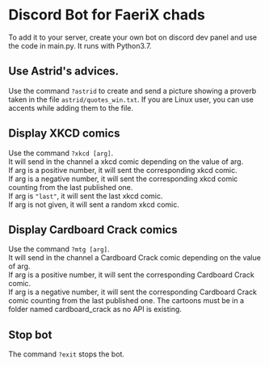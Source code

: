 # Discord Bot for FaeriX chads
To add it to your server, create your own bot on discord dev panel and use the code in main.py.
It runs with Python3.7. 

## Use Astrid's advices.
Use the command 
```?astrid```
to create and send a picture showing a proverb taken in the file ```astrid/quotes_win.txt```. If you are Linux user, you can use accents while adding them to the file. 

## Display XKCD comics
Use the command 
```?xkcd [arg]```.  
It will send in the channel a xkcd comic depending on the value of arg.  
If arg is a positive number, it will sent the corresponding xkcd comic.  
If arg is a negative number, it will sent the corresponding xkcd comic counting from the last published one.  
If arg is ```"last"```, it will sent the last xkcd comic.  
If arg is not given, it will sent a random xkcd comic. 

## Display Cardboard Crack comics
Use the command 
```?mtg [arg]```.  
It will send in the channel a Cardboard Crack comic depending on the value of arg.  
If arg is a positive number, it will sent the corresponding Cardboard Crack comic.  
If arg is a negative number, it will sent the corresponding Cardboard Crack comic counting from the last published one. 
The cartoons must be in a folder named cardboard_crack as no API is existing.

## Stop bot
The command
```?exit``` stops the bot.
